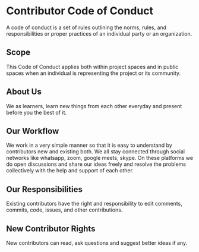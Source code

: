 # Contributor Code of Conduct
A code of conduct is a set of rules outlining the norms, rules, and responsibilities or proper practices of an individual party or an organization.
## Scope
This Code of Conduct applies both within project spaces and in public spaces when an individual is representing the project or its community. 

## About Us
We as learners, learn new things from each other everyday and present before you the best of it.    

## Our Workflow
We work in a very simple manner so that it is easy to understand by contributors new and existing both. We all stay connected through social networks like whatsapp, zoom, google meets, skype. On these platforms we do open discussions and share our ideas freely and resolve the problems collectively with the help and support of each other.  

## Our Responsibilities
Existing contributors have the right and responsibility to  edit comments, commits, code, issues, and other contributions. 

## New Contributor Rights
New contributors can read, ask questions and suggest better ideas if any.
